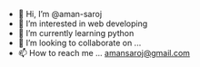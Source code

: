 - 👋 Hi, I’m @aman-saroj
- 👀 I’m interested in web developing
- 🌱 I’m currently learning python
- 💞️ I’m looking to collaborate on ...
- 📫 How to reach me ... amansaroj@gmail.com

<!---
aman-saroj/aman-saroj is a ✨ special ✨ repository because its `README.md` (this file) appears on your GitHub profile.
You can click the Preview link to take a look at your changes.
--->
